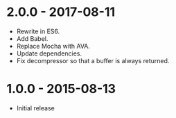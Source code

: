 # 2.0.0 - 2017-08-11
* Rewrite in ES6.
* Add Babel.
* Replace Mocha with AVA.
* Update dependencies.
* Fix decompressor so that a buffer is always returned.

# 1.0.0 - 2015-08-13
* Initial release